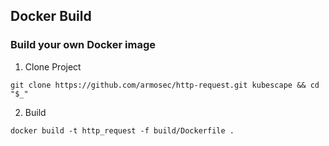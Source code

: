 ## Docker Build

### Build your own Docker image

1. Clone Project
```
git clone https://github.com/armosec/http-request.git kubescape && cd "$_"
```

2. Build
```
docker build -t http_request -f build/Dockerfile .
```